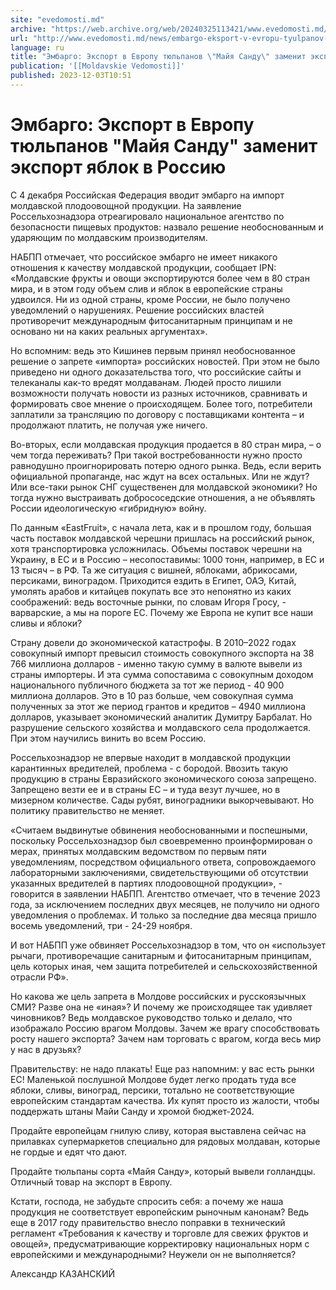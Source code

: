 ```yaml
---
site: "evedomosti.md"
archive: "https://web.archive.org/web/20240325113421/www.evedomosti.md/news/embargo-eksport-v-evropu-tyulpanov-majya-sandu-zamenit-ekspo"
url: "http://www.evedomosti.md/news/embargo-eksport-v-evropu-tyulpanov-majya-sandu-zamenit-ekspo"
language: ru
title: "Эмбарго: Экспорт в Европу тюльпанов \"Майя Санду\" заменит экспорт яблок в Россию"
publication: '[[Moldavskie Vedomosti]]'
published: 2023-12-03T10:51
---
```


# Эмбарго: Экспорт в Европу тюльпанов "Майя Санду" заменит экспорт яблок в Россию

С 4 декабря Российская Федерация вводит эмбарго на импорт молдавской плодоовощной продукции. На заявление Россельхознадзора отреагировало национальное агентство по безопасности пищевых продуктов: назвало решение необоснованным и ударяющим по молдавским производителям.

НАБПП отмечает, что российское эмбарго не имеет никакого отношения к качеству молдавской продукции, сообщает IPN: «Молдавские фрукты и овощи экспортируются более чем в 80 стран мира, и в этом году объем слив и яблок в европейские страны удвоился. Ни из одной страны, кроме России, не было получено уведомлений о нарушениях. Решение российских властей противоречит международным фитосанитарным принципам и не основано ни на каких реальных аргументах».

Но вспомним: ведь это Кишинев первым принял необоснованное решение о запрете «импорта» российских новостей. При этом не было приведено ни одного доказательства того, что российские сайты и телеканалы как-то вредят молдаванам. Людей просто лишили возможности получать новости из разных источников, сравнивать и формировать свое мнение о происходящем. Более того, потребители заплатили за трансляцию по договору с поставщиками контента – и продолжают платить, не получая уже ничего.

Во-вторых, если молдавская продукция продается в 80 стран мира, – о чем тогда переживать? При такой востребованности нужно просто равнодушно проигнорировать потерю одного рынка. Ведь, если верить официальной пропаганде, нас ждут на всех остальных. Или не ждут? Или все-таки рынок СНГ существенен для молдавской экономики? Но тогда нужно выстраивать добрососедские отношения, а не объявлять России идеологическую «гибридную» войну.

По данным «EastFruit», с начала лета, как и в прошлом году, большая часть поставок молдавской черешни пришлась на российский рынок, хотя транспортировка усложнилась. Объемы поставок черешни на Украину, в ЕС и в Россию – несопоставимы: 1000 тонн, например, в ЕС и 13 тысяч – в РФ. Та же ситуация с вишней, яблоками, абрикосами, персиками, виноградом. Приходится ездить в Египет, ОАЭ, Китай, умолять арабов и китайцев покупать все это непонятно из каких соображений: ведь восточные рынки, по словам Игоря Гросу, - варварские, а мы на пороге ЕС. Почему же Европа не купит все наши сливы и яблоки?

Страну довели до экономической катастрофы. В 2010–2022 годах совокупный импорт превысил стоимость совокупного экспорта на 38 766 миллиона долларов - именно такую сумму в валюте вывели из страны импортеры. И эта сумма сопоставима с совокупным доходом национального публичного бюджета за тот же период - 40 900 миллиона долларов. Это в 10 раз больше, чем совокупная сумма полученных за этот же период грантов и кредитов – 4940 миллиона долларов, указывает экономический аналитик Думитру Барбалат. Но разрушение сельского хозяйства и молдавского села продолжается. При этом научились винить во всем Россию.

Россельхознадзор не впервые находит в молдавской продукции карантинных вредителей, проблема - с бородой. Ввозить такую продукцию в страны Евразийского экономического союза запрещено. Запрещено везти ее и в страны ЕС – и туда везут лучшее, но в мизерном количестве. Сады рубят, виноградники выкорчевывают. Но политику правительство не меняет.

«Считаем выдвинутые обвинения необоснованными и поспешными, поскольку Россельхознадзор был своевременно проинформирован о мерах, принятых молдавским ведомством по первым пяти уведомлениям, посредством официального ответа, сопровождаемого лабораторными заключениями, свидетельствующими об отсутствии указанных вредителей в партиях плодоовощной продукции», - говорится в заявлении НАБПП. Агентство отмечает, что в течение 2023 года, за исключением последних двух месяцев, не получило ни одного уведомления о проблемах. И только за последние два месяца пришло восемь уведомлений, три - 24-29 ноября.

И вот НАБПП уже обвиняет Россельхознадзор в том, что он «использует рычаги, противоречащие санитарным и фитосанитарным принципам, цель которых иная, чем защита потребителей и сельскохозяйственной отрасли РФ».

Но какова же цель запрета в Молдове российских и русскоязычных СМИ? Разве она не «иная»? И почему же происходящее так удивляет чиновников? Ведь молдавское руководство только и делало, что изображало Россию врагом Молдовы. Зачем же врагу способствовать росту нашего экспорта? Зачем нам торговать с врагом, когда весь мир у нас в друзьях?

Правительству: не надо плакать! Еще раз напомним: у вас есть рынки ЕС! Маленькой послушной Молдове будет легко продать туда все яблоки, сливы, виноград, персики, тотально не соответствующие европейским стандартам качества. Их купят просто из жалости, чтобы поддержать штаны Майи Санду и хромой бюджет-2024.

Продайте европейцам гнилую сливу, которая выставлена сейчас на прилавках супермаркетов специально для рядовых молдаван, которые не гордые и едят что дают.

Продайте тюльпаны сорта «Майя Санду», который вывели голландцы. Отличный товар на экспорт в Европу.

Кстати, господа, не забудьте спросить себя: а почему же наша продукция не соответствует европейским рыночным канонам? Ведь еще в 2017 году правительство внесло поправки в технический регламент «Требования к качеству и торговле для свежих фруктов и овощей», предусматривающие корректировку национальных норм с европейскими и международными? Неужели он не выполняется?

Александр КАЗАНСКИЙ